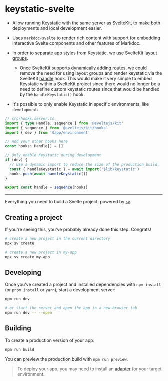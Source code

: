 # keystatic-svelte

- Allow running Keystatic with the same server as SvelteKit, to make both deployments and local development easier.
- Uses `markdoc-svelte` to render rich content with support for embedding interactive Svelte components and other features of Markdoc.
- In order to separate app styles from Keystatic, we use SvelteKit [layout groups](<https://svelte.dev/docs/kit/advanced-routing#Advanced-layouts-(group)>).
  - Once SvelteKit supports [dynamically adding routes](https://github.com/sveltejs/kit/issues/8896), we could remove the need for using layout groups and render keystatic via the SvelteKit [handle](https://svelte.dev/docs/kit/hooks#Server-hooks-handle) hook. This would make it very simple to embed Keystatic within a SvelteKit project since there would no longer be a need to define custom keystatic routes since that would be handled by the `handleKeystatic()` hook.

- It's possible to only enable Keystatic in specific environments, like `development`:

```ts
// src/hooks.server.ts
import { type Handle, sequence } from '@sveltejs/kit'
import { sequence } from '@sveltejs/kit/hooks'
import { dev } from '$app/environment'

// Add your other hooks here
const hooks: Handle[] = []

// Only enable Keystatic during development
if (dev) {
  // Use a dynamic import to reduce the size of the production build.
  const { handleKeystatic } = await import('$lib/keystatic')
  hooks.push(await handleKeystatic())
}

export const handle = sequence(hooks)
```

---

Everything you need to build a Svelte project, powered by [`sv`](https://github.com/sveltejs/cli).

## Creating a project

If you're seeing this, you've probably already done this step. Congrats!

```sh
# create a new project in the current directory
npx sv create

# create a new project in my-app
npx sv create my-app
```

## Developing

Once you've created a project and installed dependencies with `npm install` (or `pnpm install` or `yarn`), start a development server:

```sh
npm run dev

# or start the server and open the app in a new browser tab
npm run dev -- --open
```

## Building

To create a production version of your app:

```sh
npm run build
```

You can preview the production build with `npm run preview`.

> To deploy your app, you may need to install an [adapter](https://svelte.dev/docs/kit/adapters) for your target environment.
